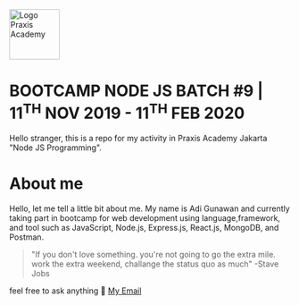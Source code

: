 <img src="https://pbs.twimg.com/profile_images/1142689238170738688/D3SOTvOh_400x400.jpg" alt="Logo Praxis Academy" width="90" height="90">

# BOOTCAMP NODE JS BATCH #9 | 11<sup>TH</sup> NOV 2019 - 11<sup>TH</sup> FEB 2020
Hello stranger, this is a repo for my activity in Praxis Academy Jakarta "Node JS Programming".


# About me
Hello, let me tell a little bit about me. My name is Adi Gunawan and currently taking part in bootcamp for web development using language,framework, and tool such as JavaScript, Node.js, Express.js, React.js, MongoDB, and Postman. 


>"If you don't love something. you're not going to go the extra mile. work the extra weekend, challange the status quo as much" -Stave Jobs

feel free to ask anything
:email: [My Email](mailto:inbox.adigunawan@gmail.com)
